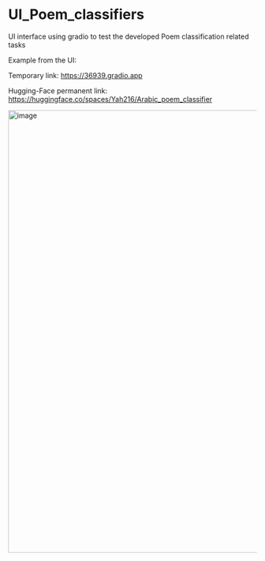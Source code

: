# UI_Poem_classifiers
UI interface using gradio to test the developed Poem classification related tasks

Example from the UI:

Temporary link:
https://36939.gradio.app

Hugging-Face permanent link:
https://huggingface.co/spaces/Yah216/Arabic_poem_classifier

<img width="896" alt="image" src="https://user-images.githubusercontent.com/71591581/170888726-78db9b23-9879-4864-88ac-9d0f17ed54ee.png">

